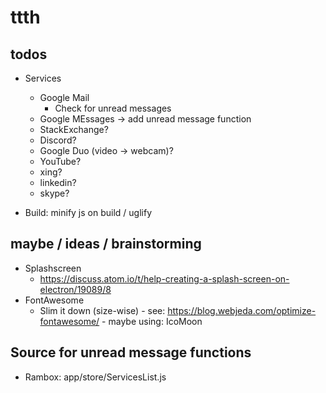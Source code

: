 # ttth
## todos

* Services
  * Google Mail
    * Check for unread messages
  * Google MEssages -> add unread message function  
  * StackExchange?
  * Discord?
  * Google Duo (video -> webcam)?
  * YouTube?
  * xing?
  * linkedin?
  * skype?

* Build: minify js on build / uglify

## maybe / ideas / brainstorming
* Splashscreen
  * https://discuss.atom.io/t/help-creating-a-splash-screen-on-electron/19089/8
* FontAwesome
  * Slim it down (size-wise) - see: https://blog.webjeda.com/optimize-fontawesome/ - maybe using: IcoMoon


## Source for unread message functions
* Rambox: app/store/ServicesList.js
